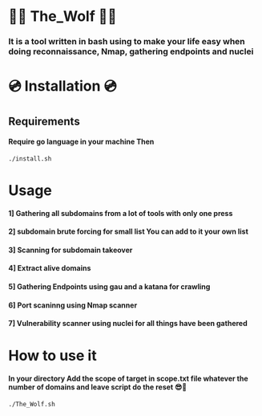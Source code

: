 # 🐺️🐺️ The_Wolf 🐺️🐺️

### It is a tool written in bash using to make your life easy when doing reconnaissance, Nmap, gathering endpoints and nuclei  

# 💿️ Installation 💿️ 

## Requirements 

#### Require go language in your machine Then

```
./install.sh
```

# Usage

#### 1] Gathering all subdomains from a lot of tools with only one press  

#### 2] subdomain brute forcing for small list You can add to it your own list 

#### 3] Scanning for subdomain takeover  

#### 4] Extract alive domains  

#### 5] Gathering Endpoints using gau and a katana for crawling

#### 6] Port scaninng using Nmap scanner

#### 7] Vulnerability scanner using nuclei for all things have been gathered

# How to use it

#### In your directory Add the scope of target in scope.txt file whatever the number of domains and leave script do the reset 😎️🥰️

```
./The_Wolf.sh
```
